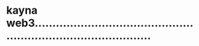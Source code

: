 # kayna web3......................................................................................

